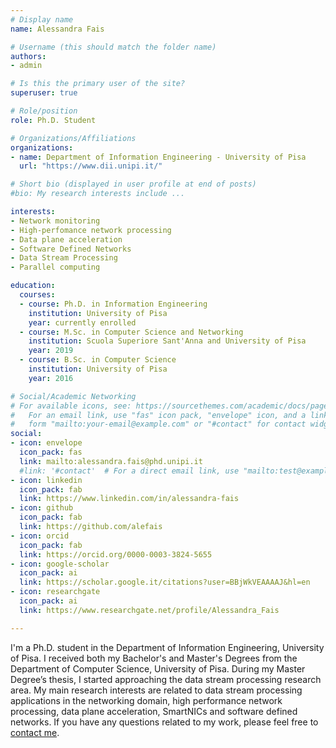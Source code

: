 ```yaml
---
# Display name
name: Alessandra Fais

# Username (this should match the folder name)
authors:
- admin

# Is this the primary user of the site?
superuser: true

# Role/position
role: Ph.D. Student

# Organizations/Affiliations
organizations:
- name: Department of Information Engineering - University of Pisa
  url: "https://www.dii.unipi.it/"

# Short bio (displayed in user profile at end of posts)
#bio: My research interests include ...

interests:
- Network monitoring
- High-perfomance network processing
- Data plane acceleration
- Software Defined Networks
- Data Stream Processing
- Parallel computing

education:
  courses:
  - course: Ph.D. in Information Engineering
    institution: University of Pisa
    year: currently enrolled
  - course: M.Sc. in Computer Science and Networking
    institution: Scuola Superiore Sant'Anna and University of Pisa
    year: 2019
  - course: B.Sc. in Computer Science
    institution: University of Pisa
    year: 2016

# Social/Academic Networking
# For available icons, see: https://sourcethemes.com/academic/docs/page-builder/#icons
#   For an email link, use "fas" icon pack, "envelope" icon, and a link in the
#   form "mailto:your-email@example.com" or "#contact" for contact widget.
social:
- icon: envelope
  icon_pack: fas
  link: mailto:alessandra.fais@phd.unipi.it
  #link: '#contact'  # For a direct email link, use "mailto:test@example.org".
- icon: linkedin
  icon_pack: fab
  link: https://www.linkedin.com/in/alessandra-fais
- icon: github
  icon_pack: fab
  link: https://github.com/alefais
- icon: orcid
  icon_pack: fab
  link: https://orcid.org/0000-0003-3824-5655
- icon: google-scholar
  icon_pack: ai
  link: https://scholar.google.it/citations?user=BBjWkVEAAAAJ&hl=en
- icon: researchgate
  icon_pack: ai
  link: https://www.researchgate.net/profile/Alessandra_Fais

---
```

I'm a Ph.D. student in the Department of Information Engineering, University of Pisa. I received both my Bachelor's and Master's Degrees from the Department of Computer Science, University of Pisa. During my Master Degree’s thesis, I started approaching the data stream processing research area. My main research interests are related to data stream processing applications in the networking domain, high performance network processing, data plane acceleration, SmartNICs and software defined networks. If you have any questions related to my work, please feel free to [contact me](#contacts).